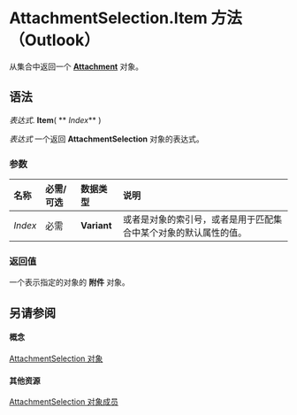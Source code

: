 
# AttachmentSelection.Item 方法 （Outlook）

从集合中返回一个  **[Attachment](3e11582b-ac90-0948-bc37-506570bb287b.md)** 对象。


## 语法

 _表达式_. **Item**( ** _Index_** )

 _表达式_ 一个返回 **AttachmentSelection** 对象的表达式。


### 参数



|**名称**|**必需/可选**|**数据类型**|**说明**|
|:-----|:-----|:-----|:-----|
| _Index_|必需|**Variant**|或者是对象的索引号，或者是用于匹配集合中某个对象的默认属性的值。|

### 返回值

一个表示指定的对象的 **附件** 对象。


## 另请参阅


#### 概念


[AttachmentSelection 对象](398cf106-a904-9048-e627-e47aaadf1105.md)
#### 其他资源


[AttachmentSelection 对象成员](98212826-8a87-665c-2a38-e232974b904b.md)